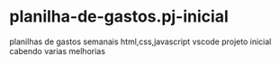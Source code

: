 # planilha-de-gastos.pj-inicial
planilhas de gastos semanais 
html,css,javascript
vscode
projeto inicial cabendo varias melhorias
